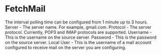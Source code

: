 # FetchMail

The interval polling time can be configured from 1 minute up to 3 hours.
Server - The server name. For example, gmail.com.
Protocol - The server protocol. Currently, POP3 and IMAP protocols are supported. 
Username - This is the username on the source server.
Password - This is the password on the source server.
Local User - This is the username of a mail account configured to receive mail on the server you are configuring.



